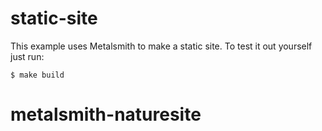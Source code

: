 
# static-site

This example uses Metalsmith to make a static site. To test it out yourself just run:

    $ make build
# metalsmith-naturesite
